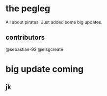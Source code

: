 


# the pegleg
All about pirates.
Just added some big updates. 
## contributors
@sebastian-92
@elsgcreate
# big update coming
## jk




